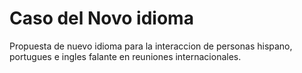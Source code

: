 # Caso del Novo idioma
Propuesta de nuevo idioma para la interaccion de personas hispano, portugues e ingles falante en reuniones internacionales.
